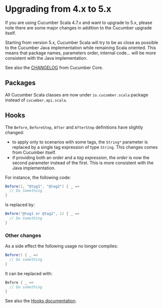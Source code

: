 # Upgrading from 4.x to 5.x

If you are using Cucumber Scala 4.7.x and want to upgrade to 5.x, please note there are some major changes in addition to the Cucumber upgrade itself.

Starting from version 5.x, Cucumber Scala will try to be as close as possible to the Cucumber Java implementation while remaining Scala oriented.
This means that package names, parameters order, internal code... will be more consistent with the Java implementation.

See also the [CHANGELOG](https://github.com/cucumber/cucumber-jvm/blob/master/CHANGELOG.md) from Cucumber Core.

## Packages

All Cucumber Scala classes are now under `io.cucumber.scala` package instead of `cucumber.api.scala`.

## Hooks

The `Before`, `BeforeStep`, `After` and `AfterStep` definitions have slightly changed:
- to apply only to scenarios with some tags, the `String*` parameter is replaced by a single tag expression of type `String`.
This changes comes from Cucumber itself.
- if providing both an _order_ and a _tag expression_, the _order_ is now the second parameter instead of the first.
This is more consistent with the Java implementation.

For instance, the following code:

```scala
Before(1, "@tag1", "@tag2") { _ =>
  // Do Something    
}
```

Is replaced by:

```scala
Before("@tag1 or @tag2", 1) { _ =>
  // Do Something    
}
```

### Other changes

As a side effect the following usage no longer compiles:
```scala
Before() { _ =>
  // Do something
}
```
It can be replaced with:
```scala
Before { _ =>
  // Do something
}
```

See also the [Hooks documentation](hooks.md).
